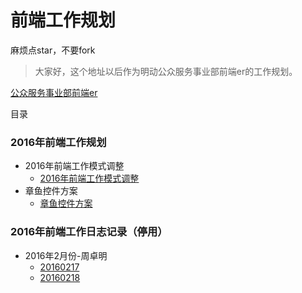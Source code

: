 # 前端工作规划

麻烦点star，不要fork

> 大家好，这个地址以后作为明动公众服务事业部前端er的工作规划。

[公众服务事业部前端er](https://github.com/zzm1988/md)

目录

### 2016年前端工作规划

* 2016年前端工作模式调整
    * [ 2016年前端工作模式调整](https://github.com/zzm1988/md/blob/master/workPlans/2016年前端工作模式调整.md)
* 章鱼控件方案
    * [章鱼控件方案](https://github.com/zzm1988/md/blob/master/workPlans/章鱼控件方案.md)

### 2016年前端工作日志记录（停用）

* 2016年2月份-周卓明
    * [20160217](https://github.com/zzm1988/md/blob/master/logbook/zhouzhm/20160217.md)  
    * [20160218](https://github.com/zzm1988/md/blob/master/logbook/zhouzhm/20160218.md)  
